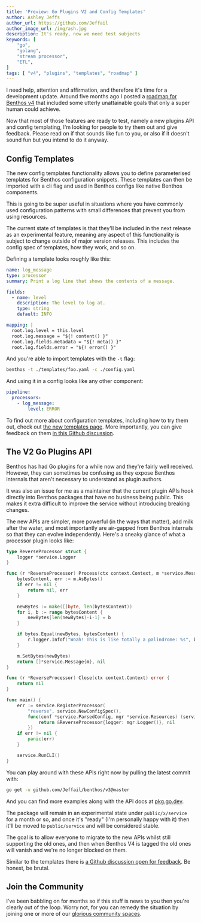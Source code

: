 ```yaml
---
title: 'Preview: Go Plugins V2 and Config Templates'
author: Ashley Jeffs
author_url: https://github.com/Jeffail
author_image_url: /img/ash.jpg
description: It's ready, now we need test subjects
keywords: [
    "go",
    "golang",
    "stream processor",
    "ETL",
]
tags: [ "v4", "plugins", "templates", "roadmap" ]
---
```


I need help, attention and affirmation, and therefore it's time for a development update. Around five months ago I posted a [roadmap for Benthos v4](/blog/2021/01/04/v4-roadmap) that included some utterly unattainable goals that only a super human could achieve.

Now that most of those features are ready to test, namely a new plugins API and config templating, I'm looking for people to try them out and give feedback. Please read on if that sounds like fun to you, or also if it doesn't sound fun but you intend to do it anyway.

<!--truncate-->

## Config Templates

The new config templates functionality allows you to define parameterised templates for Benthos configuration snippets. These templates can then be imported with a cli flag and used in Benthos configs like native Benthos components.

This is going to be super useful in situations where you have commonly used configuration patterns with small differences that prevent you from using resources.

The current state of templates is that they'll be included in the next release as an experimental feature, meaning any aspect of this functionality is subject to change outside of major version releases. This includes the config spec of templates, how they work, and so on.

Defining a template looks roughly like this:

```yaml
name: log_message
type: processor
summary: Print a log line that shows the contents of a message.

fields:
  - name: level
    description: The level to log at.
    type: string
    default: INFO

mapping: |
  root.log.level = this.level
  root.log.message = "${! content() }"
  root.log.fields.metadata = "${! meta() }"
  root.log.fields.error = "${! error() }"
```

And you're able to import templates with the `-t` flag:

```sh
benthos -t ./templates/foo.yaml -c ./config.yaml
```

And using it in a config looks like any other component:

```yaml
pipeline:
  processors:
    - log_message:
        level: ERROR
```

To find out more about configuration templates, including how to try them out, check out [the new templates page][configuration.templating]. More importantly, you can give feedback on them [in this Github discussion][templates-feedback-thread].

## The V2 Go Plugins API

Benthos has had Go plugins for a while now and they're fairly well received. However, they can sometimes be confusing as they expose Benthos internals that aren't necessary to understand as plugin authors.

It was also an issue for me as a maintainer that the current plugin APIs hook directly into Benthos packages that have no business being public. This makes it extra difficult to improve the service without introducing breaking changes.

The new APIs are simpler, more powerful (in the ways that matter), add milk after the water, and most importantly are air-gapped from Benthos internals so that they can evolve independently. Here's a sneaky glance of what a processor plugin looks like:

```go
type ReverseProcessor struct {
	logger *service.Logger
}

func (r *ReverseProcessor) Process(ctx context.Context, m *service.Message) ([]*service.Message, error) {
	bytesContent, err := m.AsBytes()
	if err != nil {
		return nil, err
	}

	newBytes := make([]byte, len(bytesContent))
	for i, b := range bytesContent {
		newBytes[len(newBytes)-i-1] = b
	}

	if bytes.Equal(newBytes, bytesContent) {
		r.logger.Infof("Woah! This is like totally a palindrome: %s", bytesContent)
	}

	m.SetBytes(newBytes)
	return []*service.Message{m}, nil
}

func (r *ReverseProcessor) Close(ctx context.Context) error {
	return nil
}

func main() {
	err := service.RegisterProcessor(
		"reverse", service.NewConfigSpec(),
		func(conf *service.ParsedConfig, mgr *service.Resources) (service.Processor, error) {
			return &ReverseProcessor{logger: mgr.Logger()}, nil
		})
	if err != nil {
		panic(err)
	}

	service.RunCLI()
}
```

You can play around with these APIs right now by pulling the latest commit with:

```sh
go get -u github.com/Jeffail/benthos/v3@master
```

And you can find more examples along with the API docs at [pkg.go.dev][plugins.api].

The package will remain in an experimental state under `public/x/service` for a month or so, and once it's "ready" (I'm personally happy with it) then it'll be moved to `public/service` and will be considered stable.

The goal is to allow everyone to migrate to the new APIs whilst still supporting the old ones, and then when Benthos V4 is tagged the old ones will vanish and we're no longer blocked on them.

Similar to the templates there is [a Github discussion open for feedback][plugins-feedback-thread]. Be honest, be brutal.

## Join the Community

I've been babbling on for months so if this stuff is news to you then you're clearly out of the loop. Worry not, for you can remedy the situation by joining one or more of our [glorious community spaces][community].

[community]: /community
[configuration.templating]: /docs/configuration/templating
[plugins.api]: https://pkg.go.dev/github.com/Jeffail/benthos/v3@master/public/x/service
[templates-feedback-thread]: https://github.com/Jeffail/benthos/discussions/785
[plugins-feedback-thread]: https://github.com/Jeffail/benthos/discussions/754
